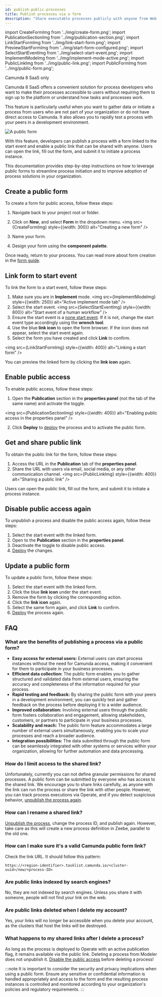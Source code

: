 ```yaml
---
id: publish-public-processes
title: Publish processes via a form
description: "Share executable processes publicly with anyone from Web Modeler on Camunda 8 SaaS."
---
```


import CreateFormImg from '../img/create-form.png';
import PublicationSectionImg from '../img/publication-section.png';
import LinkStartFormImg from '../img/link-start-form.png';
import PreviewStartFormImg from '../img/start-form-configured.png';
import SelectStartEventImg from '../img/select-start-event.png';
import ImplementModeImg from '../img/implement-mode-active.png';
import PublicLinkImg from '../img/public-link.png';
import PublicFormImg from '../img/public-form.png';

<span class="badge badge--cloud">Camunda 8 SaaS only</span>

Camunda 8 SaaS offers a convenient solution for process developers who want to make their processes accessible to users without requiring them to sign up to the platform or understand how tasks and processes work.

This feature is particularly useful when you want to gather data or initiate a process from users who are not part of your organization or do not have direct access to Camunda. It also allows you to rapidly test a process with your peers in a development environment.

<img src={PublicFormImg} alt="A public form" />

With this feature, developers can publish a process with a form linked to the start event and enable a public link that can be shared with anyone. Users can open the link, fill out the form, and submit it to initiate a process instance.

This documentation provides step-by-step instructions on how to leverage public forms to streamline process initiation and to improve adoption of process solutions in your organization.

## Create a public form

To create a form for public access, follow these steps:

1. Navigate back to your project root or folder.
2. Click on **New**, and select **Form** in the dropdown menu.
   <img src={CreateFormImg} style={{width: 300}} alt="Creating a new form" />

3. Name your form.
4. Design your form using the **component palette**.

Once ready, return to your process. You can read more about form creation in the [form guide](/docs/guides/utilizing-forms.md).

## Link form to start event

To link the form to a start event, follow these steps:

1. Make sure you are in **Implement** mode.
   <img src={ImplementModeImg} style={{width: 250}} alt="Active implement mode tab" />
2. Select the start event.
   <img src={SelectStartEventImg} style={{width: 800}} alt="Start event of a human workflow" />
3. Ensure the start event is a [none start event](../../bpmn/none-events/none-events.md#none-start-events). If it is not, change the start event type accordingly using the **wrench tool**.
4. Use the blue **link icon** to open the form browser. If the icon does not appear, select the start event again.
5. Select the form you have created and click **Link** to confirm.

<img src={LinkStartFormImg} style={{width: 400}} alt="Linking a start form" />

You can preview the linked form by clicking the **link icon** again.

## Enable public access

To enable public access, follow these steps:

1. Open the **Publication** section in the **properties panel** (not the tab of the same name) and activate the toggle.

<img src={PublicationSectionImg} style={{width: 400}} alt="Enabling public access in the properties panel" />

2. Click **Deploy** to [deploy](#deploy-a-process) the process and to activate the public form.

## Get and share public link

To obtain the public link for the form, follow these steps:

1. Access the URL in the **Publication** tab of the **properties panel**.
2. Share the URL with users via email, social media, or any other communication channel.
   <img src={PublicLinkImg} style={{width: 400}} alt="Sharing a public link" />

Users can open the public link, fill out the form, and submit it to initiate a process instance.

## Disable public access again

To unpublish a process and disable the public access again, follow these steps:

1. Select the start event with the linked form.
2. Open to the **Publication** section in the **properties panel**.
3. Deactivate the toggle to disable public access.
4. [Deploy](../run-or-publish-your-process.md#deploy-a-process) the changes.

## Update a public form

To update a public form, follow these steps:

1. Select the start event with the linked form.
2. Click the blue **link icon** under the start event.
3. Remove the form by clicking the corresponding action.
4. Click the **link icon** again.
5. Select the same form again, and click **Link** to confirm.
6. [Deploy](../run-or-publish-your-process.md#deploy-a-process) the process again.

## FAQ

### What are the benefits of publishing a process via a public form?

- **Easy access for external users:** External users can start process instances without the need for Camunda access, making it convenient for them to participate in your business processes.
- **Efficient data collection:** The public form enables you to gather structured and validated data from external users, ensuring the accuracy and completeness of the information required for your process.
- **Rapid testing and feedback:** By sharing the public form with your peers in a development environment, you can quickly test and gather feedback on the process before deploying it to a wider audience.
- **Improved collaboration:** Involving external users through the public form fosters collaboration and engagement, allowing stakeholders, customers, or partners to participate in your business processes.
- **Scalability and reach:** The public form feature accommodates a large number of external users simultaneously, enabling you to scale your processes and reach a broader audience.
- **Integration possibilities:** The data submitted through the public form can be seamlessly integrated with other systems or services within your organization, allowing for further automation and data processing.

### How do I limit access to the shared link?

Unfortunately, currently you can not define granular permissions for shared processes. A public form can be submitted by everyone who has access to the shared link. We encourage you to share links carefully, as anyone with the link can run the process or share the link with other people. However, you can track process executions via Operate, and if you detect suspicious behavior, [unpublish the process again](#disable-public-access-again).

### How can I rename a shared link?

[Unpublish the process](#disable-public-access-again), change the process ID, and publish again. However, take care as this will create a new process definition in Zeebe, parallel to the old one.

### How can I make sure it's a valid Camunda public form link?

Check the link URL. It should follow this pattern:

`https://<region-identifier>.tasklist.camunda.io/<cluster-uuid>/new/<process-ID>`

### Are public links indexed by search engines?

No, they are not indexed by search engines. Unless you share it with someone, people will not find your link on the web.

### Are public links deleted when I delete my account?

Yes, your links will no longer be accessible when you delete your account, as the clusters that host the links will be destroyed.

### What happens to my shared links after I delete a process?

As long as the process is deployed to Operate with an active publication flag, it remains available via the public link. Deleting a process from Modeler does not unpublish it. [Disable the public access](#disable-public-access-again) before deleting a process!

:::note
It is important to consider the security and privacy implications when using a public form. Ensure any sensitive or confidential information is handled appropriately and access to the form and the resulting process instances is controlled and monitored according to your organization's policies and regulatory requirements.
:::
